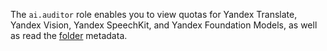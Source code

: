 The `ai.auditor` role enables you to view quotas for Yandex Translate, Yandex Vision, Yandex SpeechKit, and Yandex Foundation Models, as well as read the [folder](../../resource-manager/concepts/resources-hierarchy.md#folder) metadata.